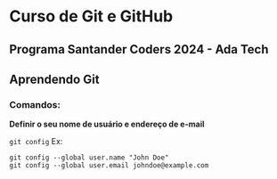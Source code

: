 # Curso de Git e GitHub

## Programa Santander Coders 2024 - Ada Tech
## Aprendendo Git 

### Comandos:
**Definir o seu nome de usuário e endereço de e-mail**

`git config`
Ex:
~~~
git config --global user.name "John Doe"
git config --global user.email johndoe@example.com
~~~
